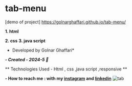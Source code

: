 # tab-menu
 [demo of project]  https://golnarghaffari.github.io/tab-menu/

**1. html**

**2. css**
**3. java script**

* Developed by Golnar Ghaffari*

***- Created - 2024-5 🌷***

** Technologies Used - Html , css ,java script ,responsive **

**- How to reach me : with my [instagram](http://www.instagram.com/golnarghaffari20) and [linkedin](http://www.linkedin.com/in/golnar-ghaffari-b370462a9/")**
![tab](https://github.com/golnarghaffari/tab-menu/assets/155916502/958e6933-5767-45e4-94ad-62127a23369d)
